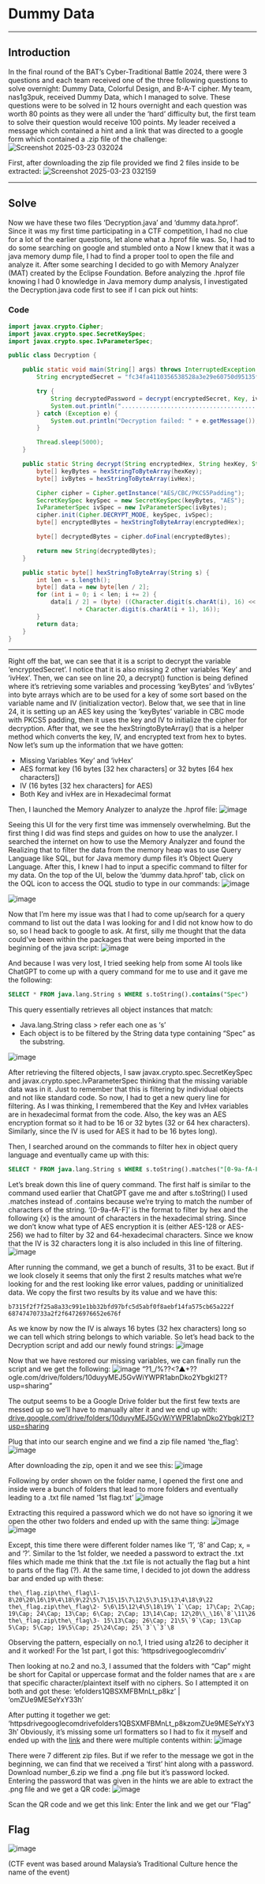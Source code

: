 # Dummy Data

---

## Introduction
In the final round of the BAT’s Cyber-Traditional Battle 2024, there were 3 questions and each team received one of the three following questions to solve overnight: Dummy Data, Colorful Design, and B-A-T cipher. My team, nas1g3puk, received Dummy Data, which I managed to solve. These questions were to be solved in 12 hours overnight and each question was worth 80 points as they were all under the ‘hard’ difficulty but, the first team to solve their question would receive 100 points.
My leader received a message which contained a hint and a link that was directed to a google form which contained a .zip file of the challenge:
![Screenshot 2025-03-23 032024](https://github.com/user-attachments/assets/15e412d0-d4a1-4b34-afd1-c97d10ed9ebb)

First, after downloading the zip file provided we find 2 files inside to be extracted:
![Screenshot 2025-03-23 032159](https://github.com/user-attachments/assets/3a72fad1-6608-4da3-a2f0-ab12329708f7)

---

## Solve
Now we have these two files ‘Decryption.java’ and ‘dummy data.hprof’. Since it was my first time participating in a CTF competition, I had no clue for a lot of the earlier questions, let alone what a .hprof file was. So, I had to do some searching on google and stumbled onto a Now I knew that it was a java memory dump file, I had to find a proper tool to open the file and analyze it. After some searching I decided to go with Memory Analyzer (MAT) created by the Eclipse Foundation.
Before analyzing the .hprof file knowing I had 0 knowledge in Java memory dump analysis, I investigated the Decryption.java code first to see if I can pick out hints:

### Code
```java
import javax.crypto.Cipher;
import javax.crypto.spec.SecretKeySpec;
import javax.crypto.spec.IvParameterSpec;

public class Decryption {

    public static void main(String[] args) throws InterruptedException {
        String encryptedSecret = "fc34fa4110356538528a3e29e60750d95135fd78919550401e38afa407bb5a8349a869454f85676afb54c18a106ae003b1c6cb2e8207de4e081b80a0b7b0bee21da1100a026112b37788874a058cceaa6d6f1d4e1407c21e9d3c7e878c0631b4";

        try {
            String decryptedPassword = decrypt(encryptedSecret, Key, ivHex);
            System.out.println("..................................................................................................................................................................................." + decryptedPassword);
        } catch (Exception e) {
            System.out.println("Decryption failed: " + e.getMessage());
        }

        Thread.sleep(5000);
    }

    public static String decrypt(String encryptedHex, String hexKey, String ivHex) throws Exception {
        byte[] keyBytes = hexStringToByteArray(hexKey);
        byte[] ivBytes = hexStringToByteArray(ivHex);

        Cipher cipher = Cipher.getInstance("AES/CBC/PKCS5Padding");
        SecretKeySpec keySpec = new SecretKeySpec(keyBytes, "AES");
        IvParameterSpec ivSpec = new IvParameterSpec(ivBytes);
        cipher.init(Cipher.DECRYPT_MODE, keySpec, ivSpec);
        byte[] encryptedBytes = hexStringToByteArray(encryptedHex);

        byte[] decryptedBytes = cipher.doFinal(encryptedBytes);

        return new String(decryptedBytes);
    }

    public static byte[] hexStringToByteArray(String s) {
        int len = s.length();
        byte[] data = new byte[len / 2];
        for (int i = 0; i < len; i += 2) {
            data[i / 2] = (byte) ((Character.digit(s.charAt(i), 16) << 4)
                    + Character.digit(s.charAt(i + 1), 16));
        }
        return data;
    }
}
```
---

Right off the bat, we can see that it is a script to decrypt the variable ‘encryptedSecret’. I notice that it is also missing 2 other variables ‘Key’ and ‘ivHex’.
Then, we can see on line 20, a decrypt() function is being defined where it’s retrieving some variables and processing ‘keyBytes’ and ‘ivBytes’ into byte arrays which are to be used for a key of some sort based on the variable name and IV (initialization vector).
Below that, we see that in line 24, it is setting up an AES key using the ‘keyBytes’ variable in CBC mode with PKCS5 padding, then it uses the key and IV to initialize the cipher for decryption.
After that, we see the hexStringtoByteArray() that is a helper method which converts the key, IV, and encrypted text from hex to bytes.
Now let’s sum up the information that we have gotten:
* Missing Variables ‘Key’ and ‘ivHex’
* AES format key (16 bytes [32 hex characters] or 32 bytes [64 hex characters])
* IV (16 bytes [32 hex characters] for AES)
* Both Key and ivHex are in Hexadecimal format

Then, I launched the Memory Analyzer to analyze the .hprof file:
![image](https://github.com/user-attachments/assets/46efc37d-ccbb-4d72-baf9-a557eb596fe8)

Seeing this UI for the very first time was immensely overwhelming. But the first thing I did was find steps and guides on how to use the analyzer.
I searched the internet on how to use the Memory Analyzer and found the Realizing that to filter the data from the memory heap was to use Query Language like SQL, but for Java memory dump files it’s Object Query Language.
After this, I knew I had to input a specific command to filter for my data.
On the top of the UI, below the ‘dummy data.hprof’ tab, click on the OQL icon to access the OQL studio to type in our commands: 
![image](https://github.com/user-attachments/assets/4c592c2c-aa52-48c9-afcc-829c408b06c5)

![image](https://github.com/user-attachments/assets/b2d83ae9-2a63-44e4-bd0d-72e39d574274)

Now that I’m here my issue was that I had to come up/search for a query command to list out the data I was looking for and I did not know how to do so, so I head back to google to ask.
At first, silly me thought that the data could’ve been within the packages that were being imported in the beginning of the java script:
![image](https://github.com/user-attachments/assets/a025f775-f22e-47df-86e4-1b8e9f7c216c)

And because I was very lost, I tried seeking help from some AI tools like ChatGPT to come up with a query command for me to use and it gave me the following:
```sql
SELECT * FROM java.lang.String s WHERE s.toString().contains("Spec")
```
This query essentially retrieves all object instances that match: 
* Java.lang.String class > refer each one as ‘s’
* Each object is to be filtered by the String data type containing “Spec” as the substring.

![image](https://github.com/user-attachments/assets/d4263e37-7805-4285-b3eb-c29e77b50976)

After retrieving the filtered objects, I saw javax.crypto.spec.SecretKeySpec and javax.crypto.spec.IvParameterSpec thinking that the missing variable data was in it. Just to remember that this is filtering by individual objects and not like standard code.
So now, I had to get a new query line for filtering. As I was thinking, I remembered that the Key and IvHex variables are in hexadecimal format from the code. Also, the key was an AES encryption format so it had to be 16 or 32 bytes (32 or 64 hex characters). Similarly, since the IV is used for AES it had to be 16 bytes long).

Then, I searched around on the commands to filter hex in object query language and eventually came up with this:
```sql
SELECT * FROM java.lang.String s WHERE s.toString().matches("[0-9a-fA-F]{32}") OR s.toString().matches("[0-9a-fA-F]{64}")
```

Let’s break down this line of query command. The first half is similar to the command used earlier that ChatGPT gave me and after s.toString() I used .matches instead of .contains because we’re trying to match the number of characters of the string. ‘[0-9a-fA-F]’ is the format to filter by hex and the following {x} is the amount of characters in the hexadecimal string. Since we don’t know what type of AES encryption it is (either AES-128 or AES-256) we had to filter by 32 and 64-hexadecimal characters. Since we know that the IV is 32 characters long it is also included in this line of filtering.
![image](https://github.com/user-attachments/assets/5dd013e7-30dc-4404-b2b4-2ac6be993fc0)

After running the command, we get a bunch of results, 31 to be exact. But if we look closely it seems that only the first 2 results matches what we’re looking for and the rest looking like error values, padding or uninitialized data.
We copy the first two results by its value and we have this:
```
b7315f2f7f25a8a33c991e1bb32bfd97bfc5d5abf0f8aebf14fa575cb65a222f
68747470733a2f2f64726976652e676f
```

As we know by now the IV is always 16 bytes (32 hex characters) long so we can tell which string belongs to which variable. So let’s head back to the Decryption script and add our newly found strings:
![image](https://github.com/user-attachments/assets/8feeaea3-586a-443a-8d2a-07a4b533499d)

Now that we have restored our missing variables, we can finally run the script and we get the following:
![image](https://github.com/user-attachments/assets/87896043-3aac-4768-9fd1-04d5544a8ac5)
“?1\_/%??<?▲+??ogle.com/drive/folders/10duyyMEJ5GvWiYWPR1abnDko2YbgkI2T?usp=sharing”

The output seems to be a Google Drive folder but the first few texts are messed up so we’ll have to manually alter it and we end up with:
[drive.google.com/drive/folders/10duyyMEJ5GvWiYWPR1abnDko2YbgkI2T?usp=sharing](drive.google.com/drive/folders/10duyyMEJ5GvWiYWPR1abnDko2YbgkI2T?usp=sharing)

Plug that into our search engine and we find a zip file named ‘the\_flag’:
![image](https://github.com/user-attachments/assets/c4db98bd-030c-4a83-8cac-34fc11768e14)

After downloading the zip, open it and we see this:
![image](https://github.com/user-attachments/assets/a3271e88-f136-4e6e-9aaa-34bf1487d0b7)

Following by order shown on the folder name, I opened the first one and inside were a bunch of folders that lead to more folders and eventually leading to a .txt file named ‘1st flag.txt’
![image](https://github.com/user-attachments/assets/ca93e9b9-c4d4-4ebe-a7b4-c3a8785e005d)

Extracting this required a password which we do not have so ignoring it we open the other two folders and ended up with the same thing:
![image](https://github.com/user-attachments/assets/55080e01-8872-40b0-aa78-0091d9687d2b)
![image](https://github.com/user-attachments/assets/b524616b-1298-400c-98fb-4b2d4f9815c6)

Except, this time there were different folder names like ‘1’, ‘8’ and Cap; x, = and ‘?’.
Similar to the 1st folder, we needed a password to extract the .txt files which made me think that the .txt file is not actually the flag but a hint to parts of the flag (?).
At the same time, I decided to jot down the address bar and ended up with these:
```
the\_flag.zip\the\_flag\1- 8\20\20\16\19\4\18\9\22\5\7\15\15\7\12\5\3\15\13\4\18\9\22
the\_flag.zip\the\_flag\2- 5\6\15\12\4\5\18\19\`1`\Cap; 17\Cap; 2\Cap; 19\Cap; 24\Cap; 13\Cap; 6\Cap; 2\Cap; 13\14\Cap; 12\20\\_\16\`8`\11\26
the\_flag.zip\the\_flag\3- 15\13\Cap; 26\Cap; 21\5\`9`\Cap; 13\Cap 5\Cap; 5\Cap; 19\5\Cap; 25\24\Cap; 25\`3`\`3`\8
```

Observing the pattern, especially on no.1, I tried using a1z26 to decipher it and it worked! For the 1st part, I got this: 
‘httpsdrivegooglecomdriv’

Then looking at no.2 and no.3, I assumed that the folders with “Cap” might be short for Capital or uppercase format and the folder names that are `x` are that specific character/plaintext itself with no ciphers. So I attempted it on both and got these:
‘efolders1QBSXMFBMnLt\_p8kz’ | ‘omZUe9MESeYxY33h’

After putting it together we get:
‘httpsdrivegooglecomdrivefolders1QBSXMFBMnLt\_p8kzomZUe9MESeYxY33h’
Obviously, it’s missing some url formatters so I had to fix it myself and ended up with the [link](https://drive.google.com/drive/folders/1QBSXMFBMnLt_p8kzomZUe9MESeYxY33h) and there were multiple contents within:
![image](https://github.com/user-attachments/assets/29085222-6858-45d3-bd1e-7b1b72f4f38b)

There were 7 different zip files. But if we refer to the message we got in the beginning, we can find that we received a ‘first’ hint along with a password. Download number\_6.zip we find a .png file but it’s password locked. Entering the password that was given in the hints we are able to extract the .png file and we get a QR code:
![image](https://github.com/user-attachments/assets/689731e7-0cda-46b9-bb7e-fadf466b8f05)

Scan the QR code and we get this link: 
Enter the link and we get our “Flag”

## Flag
![image](https://github.com/user-attachments/assets/92469698-9917-4393-ac81-5c94f2d78d07)

(CTF event was based around Malaysia’s Traditional Culture hence the name of the event)
